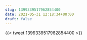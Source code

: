 ```yaml
---
slug: 1399339517962854400
date: 2021-05-31 12:18:34+00:00
draft: false
---
```


{{< tweet 1399339517962854400 >}}
